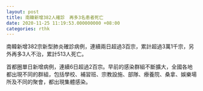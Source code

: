 ```yaml
---
layout: post
title: 南韓新增382人確診　再多3名患者死亡
date: 2020-11-25 11:19:53.000000000 +08:00
categories: rthk
---
```


南韓新增382宗新型肺炎確診病例，連續兩日超過3百宗，累計超過3萬1千宗，另外再多3人不治，累計513人死亡。

首都圈單日新增病例，連續6日超過2百宗。早前的感染群組不斷擴大，全國各地都出現不同的群組，包括學校、補習班、宗教設施、部隊、療養院、桑拿、娛樂場所及不同的聚會，都出現集體感染。
